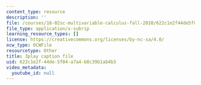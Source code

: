 ```yaml
---
content_type: resource
description: ''
file: /courses/18-02sc-multivariable-calculus-fall-2010/622c1e2f44de5f04a7a4b8c39b1ab4b3_P6fOgkC5kvc.vtt
file_type: application/x-subrip
learning_resource_types: []
license: https://creativecommons.org/licenses/by-nc-sa/4.0/
ocw_type: OCWFile
resourcetype: Other
title: 3play caption file
uid: 622c1e2f-44de-5f04-a7a4-b8c39b1ab4b3
video_metadata:
  youtube_id: null
---
```

